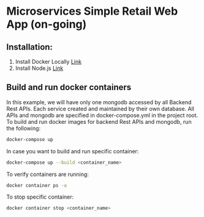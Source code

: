 # Microservices Simple Retail Web App (on-going)

## Installation:
1. Install Docker Locally
[Link](https://www.docker.com/get-started)
2. Install Node.js
[Link](https://nodejs.org/en/download/)

## Build and run docker containers
In this example, we will have only one mongodb accessed by all Backend Rest APIs.
Each service created and maintained by their own database.
All APIs and mongodb are specified in docker-compose.yml in the project root. 
To build and run docker images for backend Rest APIs and mongodb, run the following:
```bash
docker-compose up
```
In case you want to build and run specific container:
```bash
docker-compose up --build <container_name>
```
To verify containers are running:
```bash
docker container ps -a
```
To stop specific container:
```bash
docker container stop <container_name>
```

